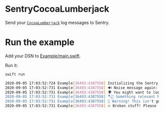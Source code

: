 # SentryCocoaLumberjack

Send your [`CocoaLumberjack`](https://github.com/CocoaLumberjack/CocoaLumberjack) log messages to Sentry.


# Run the example

Add your DSN to [Example/main.swift](Example/main.swift).

Run it:
```sh
swift run

2020-09-05 17:03:52:724 Example[36493:4387558] Initializing the Sentry SDK
2020-09-05 17:03:52:731 Example[36493:4387558] 🔊 Noise message again: Something trivial happened.
2020-09-05 17:03:52:731 Example[36493:4387558] 🌍 You might want to look into this if something's weird.
2020-09-05 17:03:52:731 Example[36493:4387558] 🪓🌴 Something relevant happened. Always be aware.
2020-09-05 17:03:52:731 Example[36493:4387558] 🍁 Warning! This isn't good.
2020-09-05 17:03:52:731 Example[36493:4387558] 🔥 Broken stuff! Please fix this!
```
